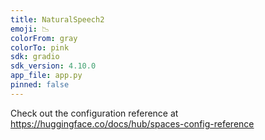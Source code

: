 ```yaml
---
title: NaturalSpeech2
emoji: 📉
colorFrom: gray
colorTo: pink
sdk: gradio
sdk_version: 4.10.0
app_file: app.py
pinned: false
---
```


Check out the configuration reference at https://huggingface.co/docs/hub/spaces-config-reference
